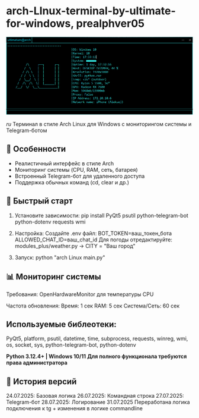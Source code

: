# arch-LInux-terminal-by-ultimate-for-windows, prealphver05
![Terminal Screenshot](scrns.png) 

*ru* 
Терминал в стиле Arch Linux для Windows с мониторингом системы и Telegram-ботом

## 📌 Особенности
- Реалистичный интерфейс в стиле Arch
- Мониторинг системы (CPU, RAM, сеть, батарея)
- Встроенный Telegram-бот для удаленного доступа
- Поддержка обычных команд (cd, clear и др.)

## 🚀 Быстрый старт

1. Установите зависимости:
pip install PyQt5 psutil python-telegram-bot python-dotenv requests wmi

2. Настройка:
Создайте .env файл:
BOT_TOKEN=ваш_токен_бота
ALLOWED_CHAT_ID=ваш_chat_id
Для погоды отредактируйте: modules_plus/weather.py -> CITY = "Ваш город"

3. Запуск:
python "arch Linux main.py"
  
## 📊 Мониторинг системы

Требования: OpenHardwareMonitor для температуры CPU

Частота обновления:
Время: 1 сек
RAM: 5 сек
Система/Сеть: 60 сек

## Используемые библеотеки:
PyQt5, platform, psutil, datetime, time, 
subprocess, requests, winreg, wmi, os, 
socket, sys, python-telegram-bot, python-dotenv

**Python 3.12.4+ | Windows 10/11**
**Для полного функционала требуются права администратора**

## 📅 История версий
24.07.2025: Базовая логика
26.07.2025: Командная строка
27.07.2025: Telegram-бот
28.07.2025: Логирование
31.07.2025 Переработана логика подключения к tg + изменения в логике commandline
